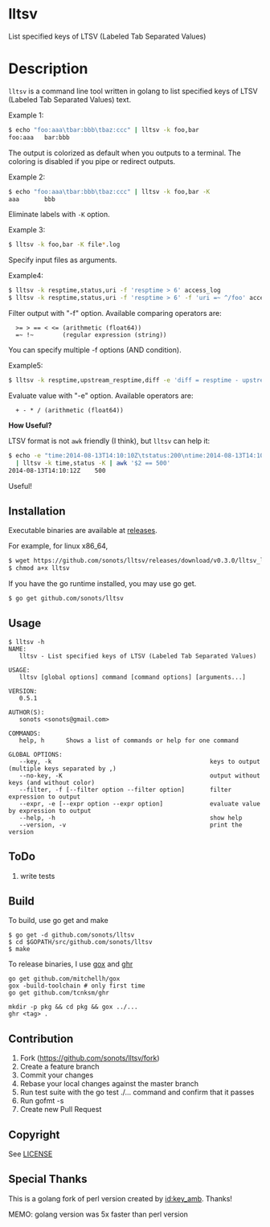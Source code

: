 # lltsv

List specified keys of LTSV (Labeled Tab Separated Values)

# Description

`lltsv` is a command line tool written in golang to list specified keys of LTSV (Labeled Tab Separated Values) text.

Example 1: 

```bash
$ echo "foo:aaa\tbar:bbb\tbaz:ccc" | lltsv -k foo,bar
foo:aaa   bar:bbb
```

The output is colorized as default when you outputs to a terminal. 
The coloring is disabled if you pipe or redirect outputs.

Example 2:

```bash
$ echo "foo:aaa\tbar:bbb\tbaz:ccc" | lltsv -k foo,bar -K
aaa       bbb
```

Eliminate labels with `-K` option.

Example 3:

```bash
$ lltsv -k foo,bar -K file*.log
```

Specify input files as arguments.

Example4:

```bash
$ lltsv -k resptime,status,uri -f 'resptime > 6' access_log
$ lltsv -k resptime,status,uri -f 'resptime > 6' -f 'uri =~ ^/foo' access_log
```

Filter output with "-f" option. Available comparing operators are:

```
  >= > == < <= (arithmetic (float64))
  =~ !~        (regular expression (string))
```

You can specify multiple -f options (AND condition).

Example5:

```bash
$ lltsv -k resptime,upstream_resptime,diff -e 'diff = resptime - upstream_resptime' access_log
```

Evaluate value with "-e" option. Available operators are:

```
  + - * / (arithmetic (float64))
```

**How Useful?**

LTSV format is not `awk` friendly (I think), but `lltsv` can help it: 

```bash
$ echo -e "time:2014-08-13T14:10:10Z\tstatus:200\ntime:2014-08-13T14:10:12Z\tstatus:500" \
  | lltsv -k time,status -K | awk '$2 == 500'
2014-08-13T14:10:12Z    500
```

Useful!

## Installation

Executable binaries are available at [releases](https://github.com/sonots/lltsv/releases).

For example, for linux x86_64, 

```bash
$ wget https://github.com/sonots/lltsv/releases/download/v0.3.0/lltsv_linux_amd64 -O lltsv
$ chmod a+x lltsv
```

If you have the go runtime installed, you may use go get. 

```bash
$ go get github.com/sonots/lltsv
```

## Usage

```
$ lltsv -h
NAME:
   lltsv - List specified keys of LTSV (Labeled Tab Separated Values)

USAGE:
   lltsv [global options] command [command options] [arguments...]

VERSION:
   0.5.1

AUTHOR(S):
   sonots <sonots@gmail.com>

COMMANDS:
   help, h      Shows a list of commands or help for one command

GLOBAL OPTIONS:
   --key, -k                                            keys to output (multiple keys separated by ,)
   --no-key, -K                                         output without keys (and without color)
   --filter, -f [--filter option --filter option]       filter expression to output
   --expr, -e [--expr option --expr option]             evaluate value by expression to output
   --help, -h                                           show help
   --version, -v                                        print the version
```

## ToDo

1. write tests

## Build

To build, use go get and make

```
$ go get -d github.com/sonots/lltsv
$ cd $GOPATH/src/github.com/sonots/lltsv
$ make
```

To release binaries, I use [gox](https://github.com/mitchellh/gox) and [ghr](https://github.com/tcnksm/ghr)

```
go get github.com/mitchellh/gox
gox -build-toolchain # only first time
go get github.com/tcnksm/ghr

mkdir -p pkg && cd pkg && gox ../...
ghr <tag> .
```

## Contribution

1. Fork (https://github.com/sonots/lltsv/fork)
2. Create a feature branch
3. Commit your changes
4. Rebase your local changes against the master branch
5. Run test suite with the go test ./... command and confirm that it passes
6. Run gofmt -s
7. Create new Pull Request

## Copyright

See [LICENSE](./LICENSE)

## Special Thanks

This is a golang fork of perl version created by [id:key_amb](http://keyamb.hatenablog.com/). Thanks!

MEMO: golang version was 5x faster than perl version
